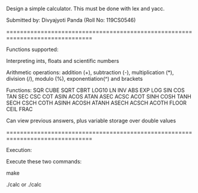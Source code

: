 Design a simple calculator. This must be done with lex and yacc.


Submitted by: Divyajyoti Panda (Roll No: 119CS0546)

===============================================================================

Functions supported:

Interpreting ints, floats and scientific numbers

Arithmetic operations: addition (+), subtraction (-), multiplication (*), 
division (/), modulo (%), exponentiation(^) and brackets

Functions: SQR CUBE SQRT CBRT LOG10 LN INV ABS EXP LOG SIN COS TAN SEC CSC COT 
ASIN ACOS ATAN ASEC ACSC ACOT SINH COSH TANH SECH CSCH COTH ASINH ACOSH ATANH 
ASECH ACSCH ACOTH FLOOR CEIL FRAC

Can view previous answers, plus variable storage over double values

===============================================================================

Execution:

Execute these two commands:

make

./calc or ./calc <filename>

